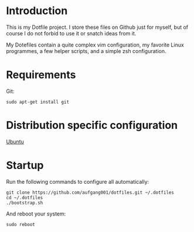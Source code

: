 Introduction
============
This is my Dotfile project. I store these files on Github just for myself, but of course I do not forbid to use it or snatch ideas from it.

My Dotefiles contain a quite complex vim configuration, my favorite Linux programmes, a few helper scripts, and a simple zsh configuration.


Requirements
============
Git:
    
    sudo apt-get install git    


Distribution specific configuration
===================================
[Ubuntu](ubuntu/README.md)


Startup
=======
Run the following commands to configure all automatically:

    git clone https://github.com/aufgang001/dotfiles.git ~/.dotfiles
    cd ~/.dotfiles
    ./bootstrap.sh


And reboot your system:

    sudo reboot


